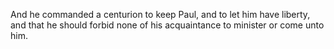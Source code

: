 And he commanded a centurion to keep Paul, and to let him have liberty, and that he should forbid none of his acquaintance to minister or come unto him.
